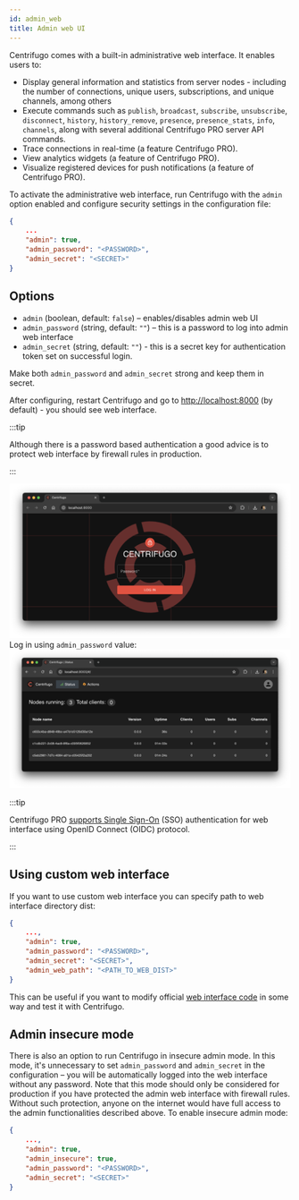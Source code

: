 ```yaml
---
id: admin_web
title: Admin web UI
---
```


Centrifugo comes with a built-in administrative web interface. It enables users to:

* Display general information and statistics from server nodes - including the number of connections, unique users, subscriptions, and unique channels, among others
* Execute commands such as `publish`, `broadcast`, `subscribe`, `unsubscribe`, `disconnect`, `history`, `history_remove`, `presence`, `presence_stats`, `info`, `channels`, along with several additional Centrifugo PRO server API commands.
* Trace connections in real-time (a feature Centrifugo PRO).
* View analytics widgets (a feature of Centrifugo PRO).
* Visualize registered devices for push notifications (a feature of Centrifugo PRO).

To activate the administrative web interface, run Centrifugo with the `admin` option enabled and configure security settings in the configuration file:

```json title="config.json"
{
    ...
    "admin": true,
    "admin_password": "<PASSWORD>",
    "admin_secret": "<SECRET>"
}
```

## Options

* `admin` (boolean, default: `false`) – enables/disables admin web UI
* `admin_password` (string, default: `""`) – this is a password to log into admin web interface
* `admin_secret` (string, default: `""`) - this is a secret key for authentication token set on successful login.

Make both `admin_password` and `admin_secret` strong and keep them in secret.

After configuring, restart Centrifugo and go to [http://localhost:8000](http://localhost:8000) (by default) - you should see web interface.

:::tip

Although there is a password based authentication a good advice is to protect web interface by firewall rules in production.

:::

![Admin web panel](/img/quick_start_admin_v5.png)
Log in using `admin_password` value:
![Admin web panel](/img/admin_three_nodes.png)

:::tip

Centrifugo PRO [supports Single Sign-On](../pro/admin_idp_auth.md) (SSO) authentication for web interface using OpenID Connect (OIDC) protocol.

:::

## Using custom web interface

If you want to use custom web interface you can specify path to web interface directory dist:

```json title="config.json"
{
    ...,
    "admin": true,
    "admin_password": "<PASSWORD>",
    "admin_secret": "<SECRET>",
    "admin_web_path": "<PATH_TO_WEB_DIST>"
}
```

This can be useful if you want to modify official [web interface code](https://github.com/centrifugal/web) in some way and test it with Centrifugo.

## Admin insecure mode

There is also an option to run Centrifugo in insecure admin mode. In this mode, it's unnecessary to set `admin_password` and `admin_secret` in the configuration – you will be automatically logged into the web interface without any password. Note that this mode should only be considered for production if you have protected the admin web interface with firewall rules. Without such protection, anyone on the internet would have full access to the admin functionalities described above. To enable insecure admin mode:

```json title="config.json"
{
    ...,
    "admin": true,
    "admin_insecure": true,
    "admin_password": "<PASSWORD>",
    "admin_secret": "<SECRET>"
}
```

